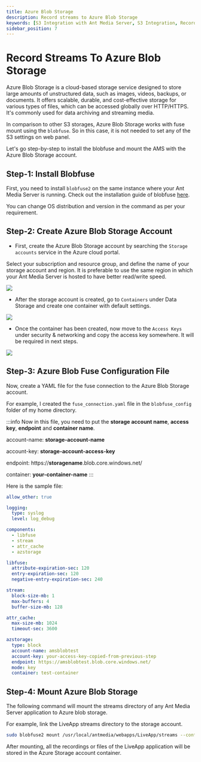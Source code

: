 ```yaml
---
title: Azure Blob Storage
description: Record streams to Azure Blob Storage
keywords: [S3 Integration with Ant Media Server, S3 Integration, Record streams to Azure Blob Storage, Ant Media Server Documentation, Ant Media Server Tutorials]
sidebar_position: 7
---
```


# Record Streams To Azure Blob Storage

Azure Blob Storage is a cloud-based storage service designed to store large amounts of unstructured data, such as images, videos, backups, or documents. It offers scalable, durable, and cost-effective storage for various types of files, which can be accessed globally over HTTP/HTTPS. It's commonly used for data archiving and streaming media.

In comparison to other S3 storages, Azure Blob Storage works with fuse mount using the `blobfuse`. So in this case, it is not needed to set any of the S3 settings on web panel.

Let's go step-by-step to install the blobfuse and mount the AMS with the Azure Blob Storage account.

## Step-1: Install Blobfuse

First, you need to install `blobfuse2` on the same instance where your Ant Media Server is running. Check out the installation guide of blobfuse [here](https://learn.microsoft.com/en-us/azure/storage/blobs/blobfuse2-how-to-deploy?tabs=Ubuntu#option-1-install-blobfuse2-from-the-microsoft-software-repositories-for-linux).

You can change OS distribution and version in the command as per your requirement.

## Step-2: Create Azure Blob Storage Account

- First, create the Azure Blob Storage account by searching the `Storage accounts` service in the Azure cloud portal.

Select your subscription and resource group, and define the name of your storage account and region. It is preferable to use the same region in which your Ant Media Server is hosted to have better read/write speed.

![](@site/static/img/recording-live-streams/s3-integration/azure-blob-storage/blob-storage-account.png)

- After the storage account is created, go to `Containers` under Data Storage and create one container with default settings.

![](@site/static/img/recording-live-streams/s3-integration/azure-blob-storage/blob-storage-container.png)

- Once the container has been created, now move to the `Access Keys` under security & networking and copy the access key somewhere. It will be required in next steps.

![](@site/static/img/recording-live-streams/s3-integration/azure-blob-storage/blob-storage-access-key.png)

## Step-3: Azure Blob Fuse Configuration File

Now, create a YAML file for the fuse connection to the Azure Blob Storage account.

For example, I created the `fuse_connection.yaml` file in the `blobfuse_config` folder of my home directory.

:::info
Now in this file, you need to put the **storage account name**, **access key**, **endpoint** and **container name**.

account-name: **storage-account-name**

account-key: **storage-account-access-key**

endpoint: https://**storagename**.blob.core.windows.net/

container: **your-container-name**
:::

Here is the sample file:

```yaml
allow_other: true

logging:
  type: syslog
  level: log_debug

components:
  - libfuse
  - stream
  - attr_cache
  - azstorage

libfuse:
  attribute-expiration-sec: 120
  entry-expiration-sec: 120
  negative-entry-expiration-sec: 240

stream:
  block-size-mb: 1
  max-buffers: 4
  buffer-size-mb: 128

attr_cache:
  max-size-mb: 1024
  timeout-sec: 3600

azstorage:
  type: block
  account-name: amsblobtest
  account-key: your-access-key-copied-from-previous-step
  endpoint: https://amsblobtest.blob.core.windows.net/
  mode: key
  container: test-container
```

## Step-4: Mount Azure Blob Storage

The following command will mount the streams directory of any Ant Media Server application to Azure blob storage.

For example, link the LiveApp streams directory to the storage account.

```bash
sudo blobfuse2 mount /usr/local/antmedia/webapps/LiveApp/streams --config-file ~/blobfuse_config/fuse_connection.yaml -o allow_other
```

After mounting, all the recordings or files of the LiveApp application will be stored in the Azure Storage account container.

